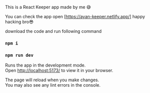 This is a React Keeper app made by me 😅

You can check the app open [https://ayan-keeper.netlify.app/]
happy hacking bro😎

download the code and run following command

### `npm i`

### `npm run dev`

Runs the app in the development mode.\
Open [http://localhost:5173/](http://localhost:5173/) to view it in your browser.

The page will reload when you make changes.\
You may also see any lint errors in the console.
